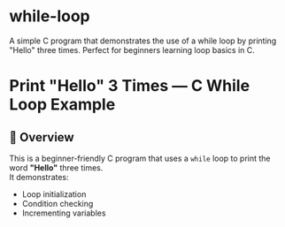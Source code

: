 # while-loop
A simple C program that demonstrates the use of a while loop by printing "Hello" three times. Perfect for beginners learning loop basics in C.
# Print "Hello" 3 Times — C While Loop Example

## 📌 Overview
This is a beginner-friendly C program that uses a `while` loop to print the word **"Hello"** three times.  
It demonstrates:
- Loop initialization
- Condition checking
- Incrementing variables

